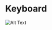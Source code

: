 # Keyboard
![Alt Text](https://github.com/rajeswari-subramanian/Keyboard/blob/master/assets/images/keyboard%20-%20Copy.gif)
